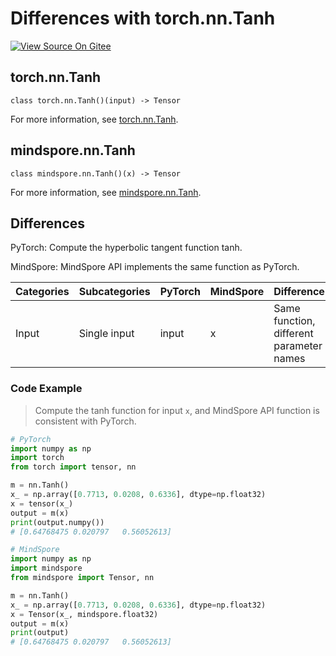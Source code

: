 # Differences with torch.nn.Tanh

[![View Source On Gitee](https://mindspore-website.obs.cn-north-4.myhuaweicloud.com/website-images/r2.3.1/resource/_static/logo_source_en.svg)](https://gitee.com/mindspore/docs/blob/r2.3.1/docs/mindspore/source_en/note/api_mapping/pytorch_diff/Tanh.md)

## torch.nn.Tanh

```text
class torch.nn.Tanh()(input) -> Tensor
```

For more information, see [torch.nn.Tanh](https://pytorch.org/docs/1.8.1/generated/torch.nn.Tanh.html).

## mindspore.nn.Tanh

```text
class mindspore.nn.Tanh()(x) -> Tensor
```

For more information, see [mindspore.nn.Tanh](https://www.mindspore.cn/docs/en/r2.3.1/api_python/nn/mindspore.nn.Tanh.html).

## Differences

PyTorch: Compute the hyperbolic tangent function tanh.

MindSpore: MindSpore API implements the same function as PyTorch.

| Categories | Subcategories |PyTorch | MindSpore | Difference |
| ---- | ----- | ------- | --------- | ------------- |
| Input | Single input | input      | x         | Same function, different parameter names  |

### Code Example

> Compute the tanh function for input `x`, and MindSpore API function is consistent with PyTorch.

```python
# PyTorch
import numpy as np
import torch
from torch import tensor, nn

m = nn.Tanh()
x_ = np.array([0.7713, 0.0208, 0.6336], dtype=np.float32)
x = tensor(x_)
output = m(x)
print(output.numpy())
# [0.64768475 0.020797   0.56052613]

# MindSpore
import numpy as np
import mindspore
from mindspore import Tensor, nn

m = nn.Tanh()
x_ = np.array([0.7713, 0.0208, 0.6336], dtype=np.float32)
x = Tensor(x_, mindspore.float32)
output = m(x)
print(output)
# [0.64768475 0.020797   0.56052613]
```
